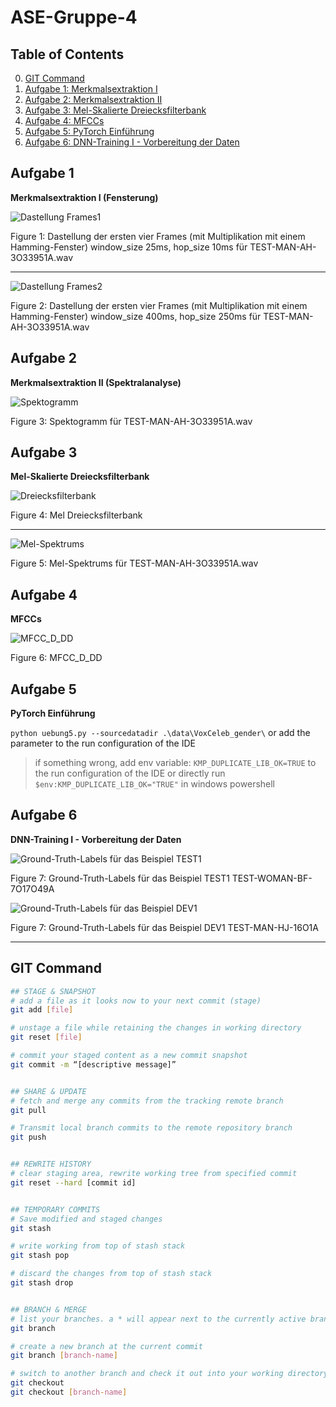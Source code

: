 # ASE-Gruppe-4 

## Table of Contents
0. [GIT Command](#git-command)
1. [Aufgabe 1: Merkmalsextraktion I](#aufgabe-1)
2. [Aufgabe 2: Merkmalsextraktion II](#aufgabe-2)
3. [Aufgabe 3: Mel-Skalierte Dreiecksfilterbank](#aufgabe-3)
4. [Aufgabe 4: MFCCs](#aufgabe-4)
5. [Aufgabe 5: PyTorch Einführung](#aufgabe-5)
6. [Aufgabe 6: DNN-Training I - Vorbereitung der Daten](#aufgabe-6)

## Aufgabe 1
**Merkmalsextraktion I (Fensterung)**

![Dastellung Frames1](data/images/aufgabe1.6.png)

Figure 1: Dastellung der ersten vier Frames (mit Multiplikation mit einem
Hamming-Fenster) window_size 25ms, hop_size 10ms für TEST-MAN-AH-3O33951A.wav

---
![Dastellung Frames2](data/images/aufgabe1.7.png)

Figure 2: Dastellung der ersten vier Frames (mit Multiplikation mit einem
Hamming-Fenster) window_size 400ms, hop_size 250ms für TEST-MAN-AH-3O33951A.wav

## Aufgabe 2
**Merkmalsextraktion II (Spektralanalyse)**

![Spektogramm](data/images/aufgabe2.3.png)

Figure 3: Spektogramm für TEST-MAN-AH-3O33951A.wav

## Aufgabe 3
**Mel-Skalierte Dreiecksfilterbank**

![Dreiecksfilterbank](data/images/aufgabe3.6.png)

Figure 4: Mel Dreiecksfilterbank

---
![Mel-Spektrums](data/images/aufgabe3.7.png)

Figure 5: Mel-Spektrums für TEST-MAN-AH-3O33951A.wav

## Aufgabe 4
**MFCCs**

![MFCC_D_DD](data/images/aufgabe4.5.png)

Figure 6: MFCC_D_DD

## Aufgabe 5
**PyTorch Einführung**

`python uebung5.py --sourcedatadir .\data\VoxCeleb_gender\`
or add the parameter to the run configuration of the IDE
> if something wrong, add env variable: `KMP_DUPLICATE_LIB_OK=TRUE` to the run configuration of the IDE
> or directly run `$env:KMP_DUPLICATE_LIB_OK="TRUE"` in windows powershell

## Aufgabe 6
**DNN-Training I - Vorbereitung der Daten**

![Ground-Truth-Labels für das Beispiel TEST1](data/images/aufgabe6.5.1.png)

Figure 7: Ground-Truth-Labels für das Beispiel TEST1 TEST-WOMAN-BF-7O17O49A

![Ground-Truth-Labels für das Beispiel DEV1](data/images/aufgabe6.5.2.png)

Figure 7: Ground-Truth-Labels für das Beispiel DEV1 TEST-MAN-HJ-16O1A



---
## GIT Command
``` bash
## STAGE & SNAPSHOT
# add a file as it looks now to your next commit (stage)
git add [file]

# unstage a file while retaining the changes in working directory
git reset [file]

# commit your staged content as a new commit snapshot
git commit -m “[descriptive message]”


## SHARE & UPDATE
# fetch and merge any commits from the tracking remote branch
git pull

# Transmit local branch commits to the remote repository branch
git push 


## REWRITE HISTORY
# clear staging area, rewrite working tree from specified commit
git reset --hard [commit id]


## TEMPORARY COMMITS
# Save modified and staged changes
git stash

# write working from top of stash stack
git stash pop

# discard the changes from top of stash stack
git stash drop


## BRANCH & MERGE
# list your branches. a * will appear next to the currently active branch
git branch

# create a new branch at the current commit
git branch [branch-name]

# switch to another branch and check it out into your working directory
git checkout
git checkout [branch-name]

```
